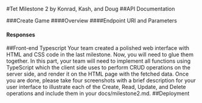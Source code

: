 #Tet Milestone 2
by Konrad, Kash, and Doug
##API Documentation
<!--
we need an api for get/update game description, and get/update user profile
i think we should skip delete functionality for now
for example:
-->
###Create Game
####Overview
####Endpoint URI and Parameters
#### Responses
<!--
do this for each API ( read, update, delete, etc.)
-->
##Front-end Typescript
Your team created a polished web interface with HTML and CSS code in the last milestone. Now, you will need to glue them together. In this part, your team will need to implement all functions using TypeScript which the client side uses to perform CRUD operations on the server side, and render it on the HTML page with the fetched data. Once you are done, please take four screenshots with a brief description for your user interface to illustrate each of the Create, Read, Update, and Delete operations and include them in your docs/milestone2.md.
##Deployment
<!--
compile ts into js(obviously) and deploy on heroku 
-->